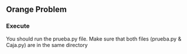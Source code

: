 ## Orange Problem

### Execute
You should run the prueba.py file. Make sure that both files (prueba.py & Caja.py) are in the same directory